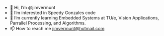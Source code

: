 - 👋 Hi, I’m @jimvermunt
- 👀 I’m interested in Speedy Gonzales code
- 🌱 I’m currently learning Embedded Systems at TU/e, Vision Applications, Parrallel Processing, and Algorithms.
- 📫 How to reach me jimvermunt@hotmail.com

<!---
jimvermunt/jimvermunt is a ✨ special ✨ repository because its `README.md` (this file) appears on your GitHub profile.
You can click the Preview link to take a look at your changes.
--->
